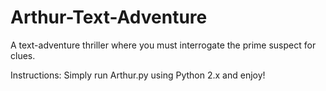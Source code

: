 # Arthur-Text-Adventure
A text-adventure thriller where you must interrogate the prime suspect for clues.

Instructions:
Simply run Arthur.py using Python 2.x and enjoy!
